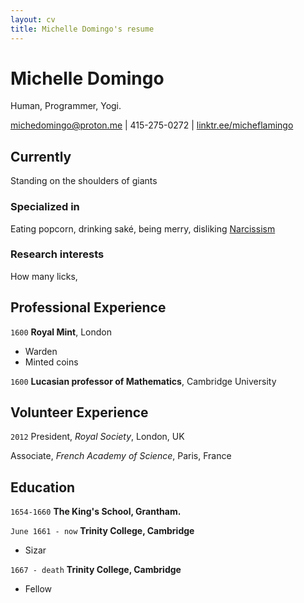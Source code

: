 ```yaml
---
layout: cv
title: Michelle Domingo's resume
---
```

# Michelle Domingo
Human, Programmer, Yogi.

<div id="webaddress">
<a href="michedomingo@proton.me">michedomingo@proton.me</a>
| 415-275-0272
| <a href="https://linktr.ee/micheflamingo">linktr.ee/micheflamingo</a>
</div>


## Currently

Standing on the shoulders of giants

### Specialized in

Eating popcorn, drinking saké, being merry, disliking [Narcissism](https://en.wikipedia.org/wiki/Narcissism)


### Research interests

How many licks, 


## Professional Experience

`1600`
__Royal Mint__, London

- Warden
- Minted coins

`1600`
__Lucasian professor of Mathematics__, Cambridge University



## Volunteer Experience

`2012`
President, *Royal Society*, London, UK

Associate, *French Academy of Science*, Paris, France


## Education

`1654-1660`
__The King's School, Grantham.__

`June 1661 - now`
__Trinity College, Cambridge__

- Sizar

`1667 - death`
__Trinity College, Cambridge__

- Fellow


<!-- ### Footer

Last updated: October 2023 -->


